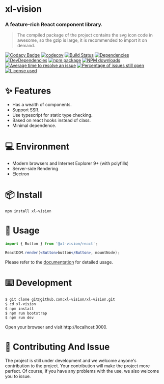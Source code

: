 # xl-vision

### A feature-rich React component library.

> The compiled package of the project contains the svg icon code in awesome, so the gzip is large, it is recommended to import it on demand.

[![Codacy Badge](https://app.codacy.com/project/badge/Grade/b9d004e0c43541db8bbb96b895f9eb82)](https://www.codacy.com/gh/xl-vision/xl-vision/dashboard?utm_source=github.com&utm_medium=referral&utm_content=xl-vision/xl-vision&utm_campaign=Badge_Grade) [![codecov](https://codecov.io/gh/xl-vision/xl-vision/branch/master/graph/badge.svg?token=ogpRs9nLpU)](https://codecov.io/gh/xl-vision/xl-vision) [![Build Status](https://github.com/xl-vision/xl-vision/workflows/build/badge.svg)](https://github.com/xl-vision/xl-vision/actions) [![Dependencies](https://david-dm.org/xl-vision/xl-vision/status.svg)](https://david-dm.org/xl-vision/xl-vision) [![DevDependencies](https://david-dm.org/xl-vision/xl-vision/dev-status.svg)](https://david-dm.org/xl-vision/xl-vision?type=dev) [![npm package](https://img.shields.io/npm/v/xl-vision.svg)](https://www.npmjs.org/package/xl-vision) [![NPM downloads](http://img.shields.io/npm/dm/xl-vision.svg)](https://www.npmjs.org/package/xl-vision) [![Average time to resolve an issue](http://isitmaintained.com/badge/resolution/xl-vision/xl-vision.svg)](http://isitmaintained.com/project/xl-vision/xl-vision 'Average time to resolve an issue') [![Percentage of issues still open](http://isitmaintained.com/badge/open/xl-vision/xl-vision.svg)](http://isitmaintained.com/project/xl-vision/xl-vision 'Percentage of issues still open') [![License used](https://img.shields.io/github/license/xl-vision/xl-vision.svg)](https://mit-license.org/)

# :sparkles: Features

- Has a wealth of components.
- Support SSR.
- Use typescript for static type checking.
- Based on react hooks instead of class.
- Minimal dependence.

# :computer: Environment

- Modern browsers and Internet Explorer 9+ (with polyfills)
- Server-side Rendering
- Electron

# :package: Install

```
npm install xl-vision
```

# :hammer: Usage

```jsx
import { Button } from '@xl-vision/react';

ReactDOM.render(<Button>button</Button>, mountNode);
```

Please refer to the [documentation](https://xl-vision.8910.xyz) for detailed usage.

# :keyboard: Development

```bash
$ git clone git@github.com:xl-vision/xl-vision.git
$ cd xl-vision
$ npm install
$ npm run bootstrap
$ npm run dev
```

Open your browser and visit http://localhost:3000.

# :handshake: Contributing And Issue

The project is still under development and we welcome anyone's contribution to the project. Your contribution will make the project more perfect. Of course, if you have any problems with the use, we also welcome you to issue.

